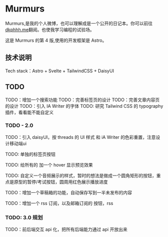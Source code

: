 # Murmurs

Murmurs,是我的个人微博，也可以理解成是一个公开的日记本。你可以前往 [dkphhh.me](https://dkphhh.me/)翻阅。也使我学习编程的试验场。

这是 Murmurs 的第 4 版,使用的开发框架是 Astro。

## 技术说明

Tech stack：Astro + Svelte + TailwindCSS + DaisyUI

## TODO

TODO：增加一个搜索功能
TODO：完善标签页的设计
TODO：完善文章内容页的设计
TODO：引入 IA Writer 的字体
TODO: 研究 Tailwind CSS 的 typography 插件，看看能不能自定义

### TODO - 2.0

TODO：引入 daisyUI，按 threads 的 UI 样式 和 iA Writer 的色彩重置，注意设计移动端ui

TODO: 单独的标签页按钮

TODO: 给所有的 <a></a> 加一个 hover 显示预览效果

TODO: 自定义一个音频展示的样式，暂时的想法是做成一个圆角矩形的按钮，重点是原型的暂停/考试按钮，圆周用红色展示播放进度

TODO：增加一个草稿箱的功能，自动保存写到一半未发布的内容

TODO：增加一个 rss 订阅，以及邮箱订阅的 按钮，rss

### TODO: 3.0 规划

TODO：前后端交互 api 化，把所有后端能力通过 api 开放出来
